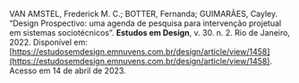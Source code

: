 VAN AMSTEL, Frederick M. C.; BOTTER, Fernanda; GUIMARÃES, Cayley. “Design Prospectivo: uma agenda de pesquisa para intervenção projetual em sistemas sociotécnicos”. **Estudos em Design**, v. 30. n. 2. Rio de Janeiro, 2022. Disponível em: [https://estudosemdesign.emnuvens.com.br/design/article/view/1458](https://estudosemdesign.emnuvens.com.br/design/article/view/1458). Acesso em 14 de abril de 2023.